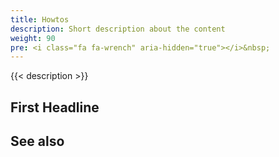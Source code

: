 ```yaml
---
title: Howtos
description: Short description about the content
weight: 90
pre: <i class="fa fa-wrench" aria-hidden="true"></i>&nbsp;
---
```

 
 
{{< description >}}
 
 
## First Headline
 
 
## See also